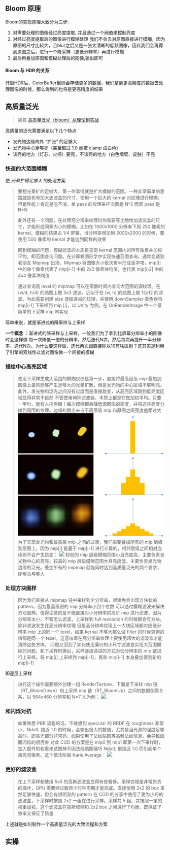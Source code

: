 ## Bloom 原理
Bloom的实现原理大致分为三步:  
1. 对需要处理的图像经过亮度提取, 并且通过一个阙值来控制亮度 
2. 对经过亮度提取后的图像进行模糊处理
	我们不会去对原图直接进行模糊，因为原图的尺寸比较大，且blur之后又是一张太清晰的低频图像，因此我们会再得到原图之后，进行一个降采样（更低分辨率）再进行模糊
1. 最后再叠加原图和模糊处理后的图像,输出即可

#### Bloom 与 HDR 的关系

开启HDR后，ColorBuffer里则会存储更多的数据，我们拿到更高精度的数据去处理图像的时候，那么得到的也将是更高精度的结果

## 高质量泛光

> 摘自 [高质量泛光（bloom）从理论到实战](https://zhuanlan.zhihu.com/p/525500877)

高质量的泛光需要满足以下几个特点
- 发光物边缘向外 “扩张” 的足够大
- 发光物中心足够亮（甚至超过 1.0 而被 clamp 成白色）
- 该亮的地方（灯芯、火把）要亮，不该亮的地方（白色墙壁、皮肤）不亮

### 快速的大范围模糊

使 *光晕扩得足够大* 的处理方案

> 要想光晕扩的足够大，第一件事情就是扩大模糊的范围。一种非常简单的思路就是死命加大滤波盒的尺寸，使用一个巨大的 kernal 对纹理进行模糊。但是性能上肯定是吃不消，单 pass 的纹理采样次数是 N^2 而双 pass 是 N+N
> 
> 此外还有一个问题，在处理高分辨率纹理时你需要等比地增加滤波盒的尺寸，才能形成同等大小的模糊。比如在 1000x1000 分辨率下用 250 像素的 kernal，模糊的结果占 1/4 屏幕，当分辨率增加到 2000x2000 的时候，要使用 500 像素的 kernal 才能达到同样的效果
> 
> 回到模糊的问题，模糊滤波的本质是查询 kernal 范围内的所有像素并加权平均，即范围查询问题。在计算机图形学中实现快速范围查询，通常会请到老朋友 Mipmap 出场。Mipmap 将图像大小依次折半形成金字塔，mip[i] 中的单个像素代表了 mip[i-1] 中的 2x2 像素块均值，也代表 mip[i-2] 中的 4x4 像素块均值
> 
> 通过查询高 level 的 mipmap 可以在常数时间内查询大范围的源纹理。在 (w/4, h/4) 的贴图上做 3x3 滤波，近似于在 (w, h) 的贴图上做 12x12 的滤波。为此需要创建 size 逐级递减的纹理，并使用 downSampler 着色器将 mip[i-1] 下采样到 mip [i]，以 Unity 为例，在 OnRenderImage 中一个最简单的下采样 mip 串实现

简单来说，就是渐进式的降采样与上采样

**一个概念** ：渐进式的降采样与上采样，一般我们为了拿到比屏幕分辨率小的图像时会这样做
每一次降低一倍的分辨率，然后迭代N次，然后每次再提升一半分辨率，迭代N次。为什么要这样做，迭代两次跟直接除以10有啥区别？这其实是利用了引擎的双线性过滤对图像做一个间接的模糊

### 描绘中心高亮区域

> 使用下采样生成大范围的模糊仅仅是第一步，直接将最高层级 mip 叠加到图像上虽然能够产生足够大的光晕扩散，但是发光物的中心区域不够明亮。此外，发光物和泛光之间没有过度而是直接跳变，从高亮区域跳到低亮度区域显得非常不自然
> 不管使用何种滤波器，本质上都是在做加权平均。只要一平均，就有人拖后腿！每次模糊都会降低源图像的亮度，并将这些亮度分摊到周围的纹理。边缘的跳变来自于高层级 mip 和原图之间亮度差距过大
> ![Alt Text](Textures/20240501230853.png)
> 为了实现发光物和最高层 mip 之间的过渡，我们需要叠加所有的 mip 层级到原图上。因为 mip[i] 是基于 mip[i-1] 进行计算的，相邻层级之间相对连续则不会产生跳变：
> ![](https://pic2.zhimg.com/80/v2-502d2c8ff257cea0f674949dacae7529_1440w.webp)
> 较低的 mip 层级模糊范围小且亮度高，主要负责发光物中心的高亮，较高的 mip 层级模糊范围大且亮度低，主要负责发光物边缘的泛光。叠加所有的 mipmap 就能同时达到高质量泛光的两个要求，即够亮与够大

### 处理方块图样
> 因为我们直接从 mipmap 链中采样到全分辨率，很难免会出现方块状的 pattern，因为最高级别的 mip 分辨率小到个位数
> 可以通过模糊滤波来解决方块图样。值得注意的是不能直接对小分辨率的高阶 mip 进行滤波，因为分辨率太小，不管怎么滤波，上采样到 full resolution 的时候都会有方块。除非滤波发生在高分辨率纹理
> 但是高分辨率纹理上一大块区域都对应低分辨率 mip 上的同一个 texel，如果 kernal 不够大那么做 filter 的时候查询的值都是同一个 texel，这意味着在高分辨率纹理上要使用超大的滤波盒才能消除这些方块。
> 问题又回到了如何使用廉价的小尺寸滤波盒实现大范围模糊的问题。和下采样时类似，采样逐级递进的方式对低分辨率的 mip 链进行上采样。将 mip[i] 上采样到 mip[i-1]，再和 mip[i-1] 本身叠加得到新的 mip[i-1]

即逐层上采样

>进行这个操作需要额外创建一组 RenderTexture，下面是下采样 mip 链（RT_BloomDown）和上采样 mip 链（RT_BloomUp）之间的数据倒腾关系，以 964x460 分辨率和 N=7 次为例：
> ![](https://pic2.zhimg.com/80/v2-1be5032cc27dd55f156c4f6508f4f639_1440w.webp)

### 和闪烁对抗

> 如果熟悉 PBR 流程的话，不难想到 specular 的 BRDF 在 roughness 非常小、NdotL 接近 1.0 的时候，会输出极大的数值，尤其是当光源的强度足够高时。即高光部分非常亮，如果使用了法线贴图等高频法线信息，会导致画面闪烁的很厉害
> 对此 COD 的方案是在 mip0 到 mip1 即第一次下采样时，加入额外的权重来试图抹平因法线贴图碰巧 NdotL 很接近 1.0 而引起单个超高亮像素。这个做法叫做 Karis Average：
> ![](https://pic4.zhimg.com/80/v2-0d0a6751f35c738d565268a6510897bf_1440w.webp)

### 更好的滤波盒
> 在上下采样都使用 5x5 的高斯滤波盒显得有些奢侈。采样纹理是非常昂贵的操作，GPU 需要经过数百个时钟周期才能完成。直接使用 2x2 的 box 虽然足够快速，但会有很明显的 pattern
> 在 COD 的分享中使用了更为小巧的滤波盒，下采样时按照 2x2 一组在进行采样。采样共 5 组，并按照一定的权重加权。这个滤波盒在高斯模糊和 2x2 box 之间进行了均衡，既保证了效率又保证了质量

上述就是如何制作一个高质量泛光的大致流程和方案

## 实操
